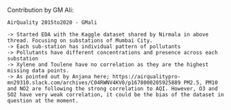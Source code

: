 Contribution by GM Ali:

    AirQuality 2015to2020 - GMali

    -> Started EDA with the Kaggle dataset shared by Nirmala in above thread. Focusing on substations of Mumbai City.
    -> Each sub-station has individual pattern of pollutants
    -> Pollutants have different concentrations and presence across each substation
    -> Xylene and Toulene have no correlation as they are the highest missing data points.
    -> As pointed out by Anjana here; https://airqualitypro-mn29310.slack.com/archives/C04RWNV4KV0/p1678000205925889 PM2.5, PM10 and NO2 are following the strong correlation to AQI. However, O3 and SO2 have very weak correlation, it could be the bias of the dataset in question at the moment.